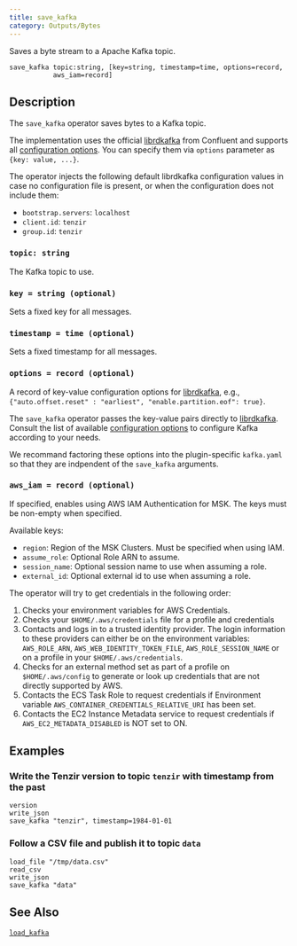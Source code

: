 ```yaml
---
title: save_kafka
category: Outputs/Bytes
---
```


Saves a byte stream to a Apache Kafka topic.

```tql
save_kafka topic:string, [key=string, timestamp=time, options=record,
           aws_iam=record]
```

## Description

The `save_kafka` operator saves bytes to a Kafka topic.

The implementation uses the official [librdkafka][librdkafka] from Confluent and
supports all [configuration options][librdkafka-options]. You can specify them
via `options` parameter as `{key: value, ...}`.

[librdkafka]: https://github.com/confluentinc/librdkafka
[librdkafka-options]: https://github.com/confluentinc/librdkafka/blob/master/CONFIGURATION.md

The operator injects the following default librdkafka configuration values in
case no configuration file is present, or when the configuration does not
include them:

- `bootstrap.servers`: `localhost`
- `client.id`: `tenzir`
- `group.id`: `tenzir`

### `topic: string`

The Kafka topic to use.

### `key = string (optional)`

Sets a fixed key for all messages.

### `timestamp = time (optional)`

Sets a fixed timestamp for all messages.

### `options = record (optional)`

A record of key-value configuration options for
[librdkafka][librdkafka], e.g., `{"auto.offset.reset" : "earliest",
"enable.partition.eof": true}`.

The `save_kafka` operator passes the key-value pairs directly to
[librdkafka][librdkafka]. Consult the list of available [configuration
options][librdkafka-options] to configure Kafka according to your needs.

We recommand factoring these options into the plugin-specific `kafka.yaml` so
that they are indpendent of the `save_kafka` arguments.

### `aws_iam = record (optional)`

If specified, enables using AWS IAM Authentication for MSK. The keys must be
non-empty when specified.

Available keys:
- `region`: Region of the MSK Clusters. Must be specified when using IAM.
- `assume_role`: Optional Role ARN to assume.
- `session_name`: Optional session name to use when assuming a role.
- `external_id`: Optional external id to use when assuming a role.

The operator will try to get credentials in the following order:
1. Checks your environment variables for AWS Credentials.
2. Checks your `$HOME/.aws/credentials` file for a profile and credentials
3. Contacts and logs in to a trusted identity provider. The login information to
   these providers can either be on the environment variables: `AWS_ROLE_ARN`,
`AWS_WEB_IDENTITY_TOKEN_FILE`, `AWS_ROLE_SESSION_NAME` or on a profile in your
`$HOME/.aws/credentials`.
4. Checks for an external method set as part of a profile on `$HOME/.aws/config`
   to generate or look up credentials that are not directly supported by AWS.
5. Contacts the ECS Task Role to request credentials if Environment variable
   `AWS_CONTAINER_CREDENTIALS_RELATIVE_URI` has been set.
6. Contacts the EC2 Instance Metadata service to request credentials if
   `AWS_EC2_METADATA_DISABLED` is NOT set to ON.

## Examples

### Write the Tenzir version to topic `tenzir` with timestamp from the past

```tql
version
write_json
save_kafka "tenzir", timestamp=1984-01-01
```

### Follow a CSV file and publish it to topic `data`

```tql
load_file "/tmp/data.csv"
read_csv
write_json
save_kafka "data"
```

## See Also

[`load_kafka`](/reference/operators/load_kafka)
